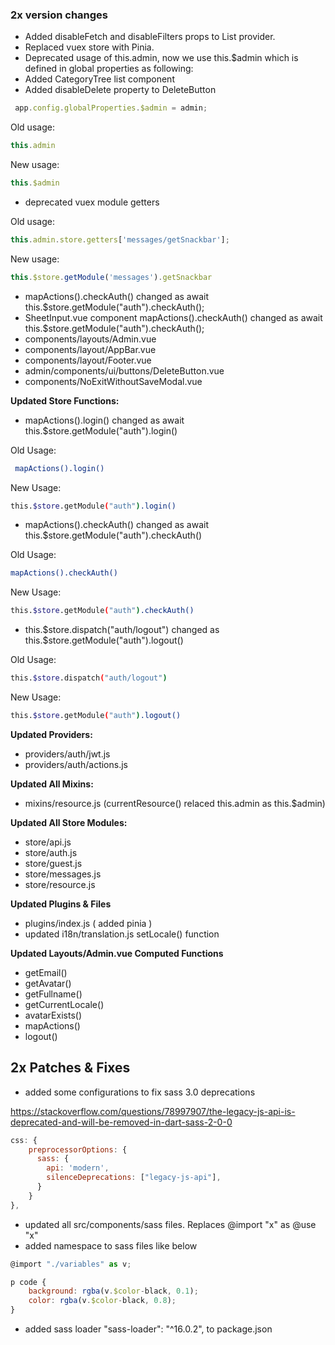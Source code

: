 
### 2x version changes

- Added disableFetch and disableFilters props to List provider.
- Replaced vuex store with Pinia.
- Deprecated usage of this.admin, now we use this.$admin which is defined in global properties as following:
- Added CategoryTree list component
- Added disableDelete property to DeleteButton

```js
 app.config.globalProperties.$admin = admin; 
```

Old usage:
```js
this.admin
```

New usage:
```js
this.$admin
````
- deprecated vuex module getters

Old usage:

```js
this.admin.store.getters['messages/getSnackbar'];
```
New usage:

```js
this.$store.getModule('messages').getSnackbar
```
- mapActions().checkAuth() changed as await this.$store.getModule("auth").checkAuth();
- SheetInput.vue component mapActions().checkAuth() changed as await this.$store.getModule("auth").checkAuth();
- components/layouts/Admin.vue
- components/layout/AppBar.vue
- components/layout/Footer.vue
- admin/components/ui/buttons/DeleteButton.vue
- components/NoExitWithoutSaveModal.vue

**Updated Store Functions:** 
- mapActions().login() changed as await this.$store.getModule("auth").login()

Old Usage:
```sh
 mapActions().login()
```
New Usage:
```sh
this.$store.getModule("auth").login()
```
- mapActions().checkAuth() changed as await this.$store.getModule("auth").checkAuth()

Old Usage:
```sh
mapActions().checkAuth()
```
New Usage:
```sh
this.$store.getModule("auth").checkAuth()
```

- this.$store.dispatch("auth/logout") changed as this.$store.getModule("auth").logout()

Old Usage:
```sh
this.$store.dispatch("auth/logout")
```

New Usage:
```sh
this.$store.getModule("auth").logout()
```

**Updated Providers:** 
- providers/auth/jwt.js
- providers/auth/actions.js

**Updated All Mixins:** 
- mixins/resource.js  (currentResource() relaced this.admin as this.$admin)

**Updated All Store Modules:** 
- store/api.js
- store/auth.js
- store/guest.js
- store/messages.js
- store/resource.js

**Updated Plugins & Files** 
- plugins/index.js ( added pinia )
- updated i18n/translation.js  setLocale() function

**Updated Layouts/Admin.vue Computed Functions** 
- getEmail()
- getAvatar()
- getFullname()
- getCurrentLocale()
- avatarExists()
- mapActions()
- logout()


## 2x Patches & Fixes

- added some configurations to fix sass 3.0 deprecations

https://stackoverflow.com/questions/78997907/the-legacy-js-api-is-deprecated-and-will-be-removed-in-dart-sass-2-0-0

```js
css: {
	preprocessorOptions: {
	  sass: {
	    api: 'modern',
	    silenceDeprecations: ["legacy-js-api"],
	  }
	}
},
```

- updated all src/components/sass files. Replaces @import "x" as @use "x"
- added namespace to sass files like below

```js
@import "./variables" as v;

p code {
	background: rgba(v.$color-black, 0.1);
	color: rgba(v.$color-black, 0.8);
}
```

- added sass loader "sass-loader": "^16.0.2", to package.json
